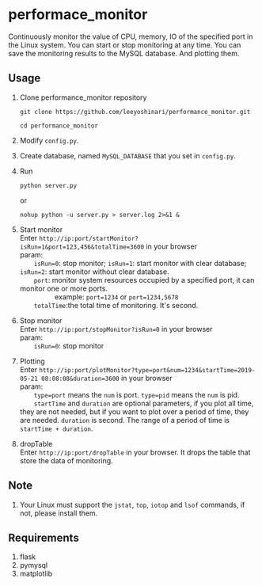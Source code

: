 # performace_monitor
Continuously monitor the value of CPU, memory, IO of the specified port in the Linux system.
You can start or stop monitoring at any time. You can save the monitoring results to the MySQL database. And plotting them.

## Usage
1. Clone performance_monitor repository
   ```shell
   git clone https://github.com/leeyoshinari/performance_monitor.git
   
   cd performance_monitor
   ```

2. Modify `config.py`.

3. Create database, named `MySQL_DATABASE` that you set in `config.py`.

4. Run
   ```shell
   python server.py
   ```
   or
   ```shell
   nohup python -u server.py > server.log 2>&1 &
   ```

5. Start monitor<br>
   Enter `http://ip:port/startMonitor?isRun=1&port=123,456&totalTime=3600` in your browser<br>
   param:<br>
   &emsp;&emsp;`isRun=0`: stop monitor; `isRun=1`: start monitor with clear database; `isRun=2`: start monitor without clear database.<br>
   &emsp;&emsp;`port`: monitor system resources occupied by a specified port, it can monitor one or more ports.<br>
   &emsp;&emsp;&emsp;&emsp;&emsp;example: `port=1234` or `port=1234,5678`<br>
   &emsp;&emsp;`totalTime`:the total time of monitoring. It's second.

6. Stop monitor<br>
   Enter `http://ip:port/stopMonitor?isRun=0` in your browser<br>
   param:<br>
   &emsp;&emsp;`isRun=0`: stop monitor
   
7. Plotting<br>
   Enter `http://ip:port/plotMonitor?type=port&num=1234&startTime=2019-05-21 08:08:08&duration=3600` in your browser<br>
   param:<br>
   &emsp;&emsp;`type=port` means the `num` is port. `type=pid` means the `num` is pid.<br>
   &emsp;&emsp;`startTime` and `duration` are optional parameters, if you plot all time, they are not needed, but if you want to plot over a period of time, they are needed. `duration` is second. The range of a period of time is `startTime + duration`.

8. dropTable<br>
   Enter `http://ip:port/dropTable` in your browser. It drops the table that store the data of monitoring.

## Note
1. Your Linux must support the `jstat`, `top`, `iotop` and `lsof` commands, if not, please install them.

## Requirements
1. flask
2. pymysql
3. matplotlib
